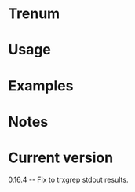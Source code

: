 # Trenum

# Usage


# Examples

# Notes

# Current version

0.16.4 -- Fix to trxgrep stdout results.
